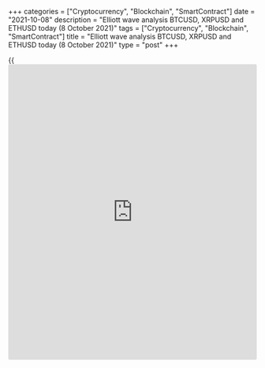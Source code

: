 +++
categories = ["Cryptocurrency", "Blockchain", "SmartContract"]
date = "2021-10-08"
description = "Elliott wave analysis BTCUSD, XRPUSD and ETHUSD today (8 October 2021)"
tags = ["Cryptocurrency", "Blockchain", "SmartContract"]
title = "Elliott wave analysis BTCUSD, XRPUSD and ETHUSD today (8 October 2021)"
type = "post"
+++

{{<iframe id="large-banner" src="https://www.bounty.group/#slide=9.0" width="100%" height="600" scrolling="no" style="border: 0px solid rgb(216, 221, 230); border-radius: 3px;">}}

2021-10-08

2021-10-08

Short-term forecast for BTCUSD, XRPUSD and ETHUSD 08.10.2021Roman Onegin

I welcome my readers!

I have prepared a short-term cryptocurrency forecast based on Elliott
wave analysis of Bitcoin, Ripple, and Ethereum. I offer entry signals to
trade each cryptocurrency.

It seems that Ripple has completed a small triangle-shaped correction,
so expect the price to rise in the coming days.

The article covers the following subjects:

##  **Elliott wave Bitcoin analysis**

The BTCUSD market is building a correction [B], in the form of a simple
zigzag (A)-(B)-(C). The first two parts of this zigzag are fully
completed, and the last part, impulse wave (C), is still unfolding. Most
likely, shortly, the price will correct within wave 4, which is part of
the impulse (C). Completion of this correction is expected at level
50111.00. At this level, wave 4 will be 38.2% of the impulse sub-wave 3.
Therefore, one could enter sell trades.

### Trading plan for [BTCUSD][1] today:

Sell 53857.55, TP 50111.00

* * *

##  **Elliott wave Ripple analysis**

The XRPUSD market is developing a downward corrective trend in the shape
of a W-X-Y double zigzag. Currently, an upward linking wave X is forming
as a simple zigzag [A]-[B]-[C]. The last impulse wave [C] is currently
under construction. It seems that it has completed a triangle correction
(4). Therefore, shortly, the price could continue rising within wave (5)
to the level of 1.200. Therefore, it is reasonable to consider entering
buy trades.

### Trading plan for [XRPUSD][2] **** today:

Buy 1.062, TP 1.200

* * *

##  **Elliott wave Ethereum analysis**

Ethereum is building a zigzag correction B. It consists of subwaves
[A]-[B]-[C]. The bullish impulse wave [C] is developing now. It is
assumed that the construction of the upward impulse wave (3) has come to
an end. Thus, shortly, a fall to the level of 3200.00 within the
correction (4) is possible. At the indicated level, wave (4) will be 50%
of wave (3). It is profitable to consider entering sell trades in the
current situation.

### Trading plan for [ETHUSD][3] **** today:

Sell 3569.12, TP 3200.00

* * *

P.S. Did you like my article? Share it in social networks: it will be
the best “thank you" :)

Ask me questions and comment below. I’ll be glad to answer your
questions and give necessary explanations.

 **Useful links:**

  * I recommend trying to trade with a reliable broker [here][4]. The system allows you to trade by yourself or copy successful traders from all across the globe.
  * Use my promo-code BLOG for getting deposit bonus 50% on LiteForex platform. Just enter this code in the appropriate field while [depositing][5] your trading account.
  * Telegram chat for traders: <t.me/liteforexengchat>. We are sharing the signals and trading experience
  * Telegram channel with high-quality analytics, Forex reviews, training articles, and other useful things for traders <t.me/liteforex>

## Price chart of BTCUSD in real time mode

The content of this article reflects the author’s opinion and does not
necessarily reflect the official position of LiteForex. The material
published on this page is provided for informational purposes only and
should not be considered as the provision of investment advice for the
purposes of Directive 2004/39/EC.

Rate this article:

{{value}}

( {{count}} {{title}} )

   1. my.liteforex.com/trading/chart?symbol=BTCUSD
   2. my.liteforex.com/trading/chart?symbol=XRPUSD
   3. my.liteforex.com/trading/chart?symbol=ETHUSD
   4. my.liteforex.com/?category=analysts-opinions&slug=short-term-forecast-for-[BTC](https://www.playgroundfx.com/blog/who-is-the-creator-of-bitcoin/)usd-xrpusd-and-ethusd-08102021&openPopup=%2Fregistration%2Fpopup&utm_source=blog&utm_medium=article&utm_campaign=bonus
   5. my.liteforex.com/deposit/?category=analysts-opinions&slug=short-term-forecast-for-[BTC](https://www.playgroundfx.com/blog/who-is-the-creator-of-bitcoin/)usd-xrpusd-and-ethusd-08102021&promo_code=BLOG&utm_source=blog&utm_medium=article&utm_campaign=bonus
